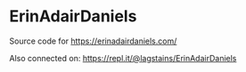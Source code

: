 # ErinAdairDaniels

Source code for https://erinadairdaniels.com/

Also connected on: https://repl.it/@lagstains/ErinAdairDaniels
